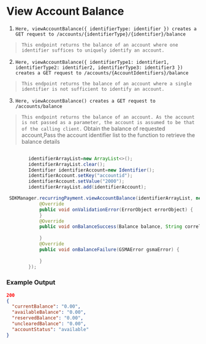 # View Account Balance

1) `Here, viewAccountBalance({ identifierType: identifier }) creates a GET request to /accounts/{identifierType}/{identifier}/balance`

> `This endpoint returns the balance of an account where one identifier suffices to uniquely identify an account.`
2) `Here, viewAccountBalance({ identifierType1: identifier1, identifierType2: identifier2, identifierType3: identifier3 }) creates a GET request to /accounts/{AccountIdentifiers}/balance`

> `This endpoint returns the balance of an account where a single identifier is not sufficient to identify an account.`
3) `Here, viewAccountBalance() creates a GET request to /accounts/balance`

> `This endpoint returns the balance of an account. As the account is not passed as a parameter, the account is assumed to be that of the calling client.`
Obtain the balance of requested account,Pass the account identifier list  to the function to retrieve the balance details

```java
   
        identifierArrayList=new ArrayList<>();
        identifierArrayList.clear();
        Identifier identifierAccount=new Identifier();
        identifierAccount.setKey("accountid");
        identifierAccount.setValue("2000");
        identifierArrayList.add(identifierAccount);

```

```java
 SDKManager.recurringPayment.viewAccountBalance(identifierArrayList, new BalanceInterface() {
            @Override
            public void onValidationError(ErrorObject errorObject) {
            }
            @Override
            public void onBalanceSuccess(Balance balance, String correlationID) {
       
            }
            @Override
            public void onBalanceFailure(GSMAError gsmaError) {
              
            }
        });
```

### Example Output

```json
200
{
  "currentBalance": "0.00",
  "availableBalance": "0.00",
  "reservedBalance": "0.00",
  "unclearedBalance": "0.00",
  "accountStatus": "available"
}
```
